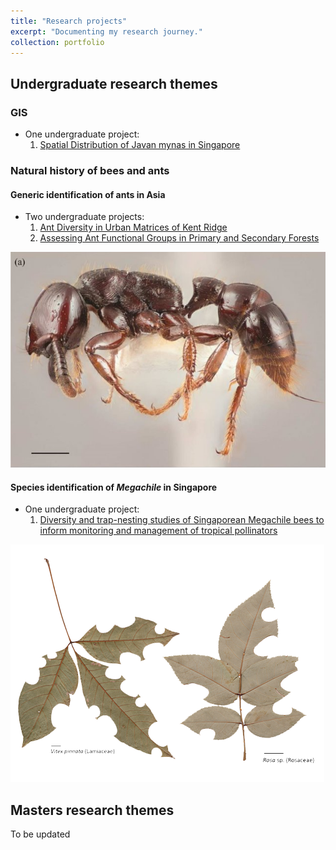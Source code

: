 ```yaml
---
title: "Research projects"
excerpt: "Documenting my research journey."
collection: portfolio
---
```


## Undergraduate research themes

### GIS

- One undergraduate project:
  1. [Spatial Distribution of Javan mynas in Singapore](https://www.researchgate.net/publication/277554540_Spatial_Distribution_of_Javan_mynas_in_Singapore)

### Natural history of bees and ants

#### Generic identification of ants in Asia

- Two undergraduate projects:
    1. [Ant Diversity in Urban Matrices of Kent Ridge](https://www.researchgate.net/publication/277554411_Ant_Diversity_in_Urban_Matrices_of_Kent_Ridge)
    2. [Assessing Ant Functional Groups in Primary and Secondary Forests](https://www.researchgate.net/publication/277554429_Assessing_Ant_Functional_Groups_in_Primary_and_Secondary_Forests)

![Ant paper](/images/portfolio3-ant.png)

#### Species identification of *Megachile* in Singapore

- One undergraduate project:
  1. [Diversity and trap-nesting studies of Singaporean Megachile bees to inform monitoring and management of tropical pollinators](https://www.researchgate.net/publication/277554477_Diversity_and_trap-nesting_studies_of_Singaporean_Megachile_bees_to_inform_monitoring_and_management_of_tropical_pollinators)

![Leaf paper](/images/portfolio3-leaf.png)

## Masters research themes

To be updated